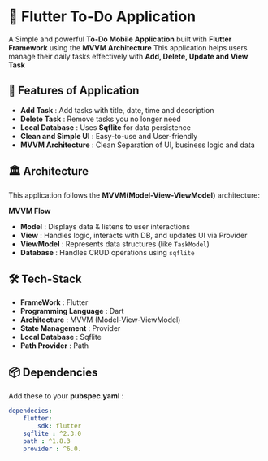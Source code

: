 # 📝 Flutter To-Do Application

A Simple and powerful **To-Do Mobile Application** built with **Flutter Framework** using the **MVVM
Architecture** This application helps users manage their daily tasks effectively with **Add, Delete,
Update and View Task**

## 🚀 Features of Application

- **Add Task** : Add tasks with title, date, time and description
- **Delete Task** : Remove tasks you no longer need
- **Local Database** : Uses **Sqflite** for data persistence
- **Clean and Simple UI** : Easy-to-use and User-friendly
- **MVVM Architecture** : Clean Separation of UI, business logic and data

## 🏛 Architecture 

This application follows the **MVVM(Model-View-ViewModel)** architecture:

**MVVM Flow**

- **Model** : Displays data & listens to user interactions
- **View** : Handles logic, interacts with DB, and updates UI via Provider
- **ViewModel** : Represents data structures (like `TaskModel`)
- **Database** : Handles CRUD operations using `sqflite`

## 🛠 Tech-Stack

- **FrameWork** : Flutter
- **Programming Language** : Dart
- **Architecture** : MVVM (Model-View-ViewModel)
- **State Management** : Provider
- **Local Database** : Sqflite
- **Path Provider** : Path

## 📦 Dependencies

Add these to your **pubspec.yaml** :

```yaml
dependecies:
    flutter:
        sdk: flutter
    sqflite : ^2.3.0
    path : ^1.8.3
    provider : ^6.0.
